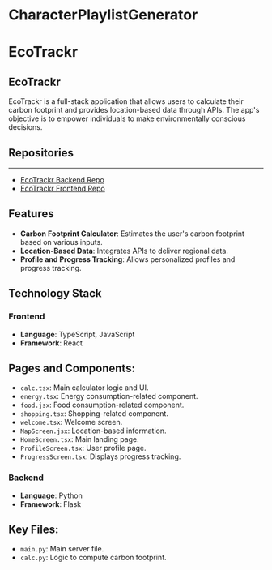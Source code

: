 # CharacterPlaylistGenerator


# EcoTrackr

EcoTrackr
-----------------------------
EcoTrackr is a full-stack application that allows users to calculate their carbon footprint and provides location-based data through APIs. The app's objective is to empower individuals to make environmentally conscious decisions.

## Repositories
-----------------------------
- [EcoTrackr Backend Repo](https://github.com/meenag0/Ecotrackr/tree/main)  
- [EcoTrackr Frontend Repo](https://github.com/meenag0/Ecotrackr-Backend/tree/main)

Features
-----------------------------
- **Carbon Footprint Calculator**: Estimates the user's carbon footprint based on various inputs.
- **Location-Based Data**: Integrates APIs to deliver regional data.
- **Profile and Progress Tracking**: Allows personalized profiles and progress tracking.

Technology Stack
-----------------------------
### Frontend
- **Language**: TypeScript, JavaScript
- **Framework**: React

Pages and Components:
-----------------------------
- `calc.tsx`: Main calculator logic and UI.
- `energy.tsx`: Energy consumption-related component.
- `food.jsx`: Food consumption-related component.
- `shopping.tsx`: Shopping-related component.
- `welcome.tsx`: Welcome screen.
- `MapScreen.jsx`: Location-based information.
- `HomeScreen.tsx`: Main landing page.
- `ProfileScreen.tsx`: User profile page.
- `ProgressScreen.tsx`: Displays progress tracking.

### Backend
- **Language**: Python
- **Framework**: Flask

Key Files:
-----------------------------
- `main.py`: Main server file.
- `calc.py`: Logic to compute carbon footprint.
